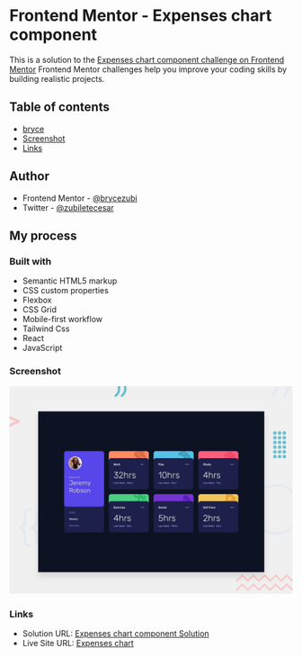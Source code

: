 # Frontend Mentor - Expenses chart component
This is a solution to the [Expenses chart component challenge on Frontend Mentor](https://www.frontendmentor.io/solutions/expenses-chart-chartjs-reactjs-mobilefirst-tailwind-css-99ZfoGNxqd)
Frontend Mentor challenges help you improve your coding skills by building realistic projects. 

## Table of contents
- [bryce](#author)
- [Screenshot](#screenshot)
- [Links](#links)

## Author
- Frontend Mentor - [@brycezubi](https://www.frontendmentor.io/profile/brycezubi)
- Twitter - [@zubiletecesar](https://twitter.com/home)

## My process

### Built with

- Semantic HTML5 markup
- CSS custom properties
- Flexbox
- CSS Grid
- Mobile-first workflow
- Tailwind Css
- React
- JavaScript

### Screenshot

![Design preview for the Expenses chart component coding challenge](https://github.com/brycezubi/time-tracking-dahsboard/blob/main/public/design/desktop-preview.jpg)

### Links

- Solution URL: [Expenses chart component Solution](https://www.frontendmentor.io/solutions/expenses-chart-chartjs-reactjs-mobilefirst-tailwind-css-99ZfoGNxqd)
- Live Site URL: [Expenses chart](https://brycezubi.github.io/expenses-chart-component/)

